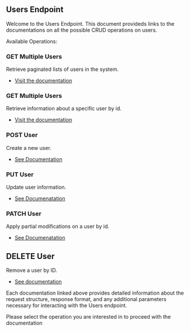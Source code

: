 ## Users Endpoint
Welcome to the Users Endpoint. This document provideds links to the documentations on all the possible CRUD operations on users.

Available Operations:

### GET Multiple Users
Retrieve paginated lists of users in the system.
- [Visit the documentation](./get.md)

### GET Multiple Users
Retrieve information about a specific user by id.
- [Visit the documentation](./[id]/get.md)

### POST User
Create a new user.
- [See Documentation](./post.md)

### PUT User
Update user information.
- [See Documenatation](./[id]/put.md)

### PATCH User
Apply partial modifications on a user by id.
- [See Documenatation](./[id]/patch.md)

## DELETE User
Remove a user by ID.
- [See documentation](./[id]/delete.md)

Each documentation linked above provides detailed information about the request structure, response format, and any additional parameters necessary for interacting with the Users endpoint.

Please select the operation you are interested in to proceed with the documentation
